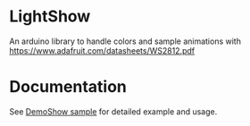 # LightShow
An arduino library to handle colors and sample animations with https://www.adafruit.com/datasheets/WS2812.pdf

# Documentation
See [DemoShow sample](https://github.com/geryxyz/LightShow/blob/master/examples/DemoShow/DemoShow.ino) for detailed example and usage.
